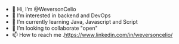 - 👋 Hi, I’m @WeversonCelio
- 👀 I’m interested in backend and DevOps
- 🌱 I’m currently learning Java, Javascript and Script
- 💞️ I’m looking to collaborate "open"  
- 📫 How to reach me .https://www.linkedin.com/in/weversoncelio/

<!---
WeversonCelio/WeversonCelio is a ✨ special ✨ repository because its `README.md` (this file) appears on your GitHub profile.
You can click the Preview link to take a look at your changes.
--->

